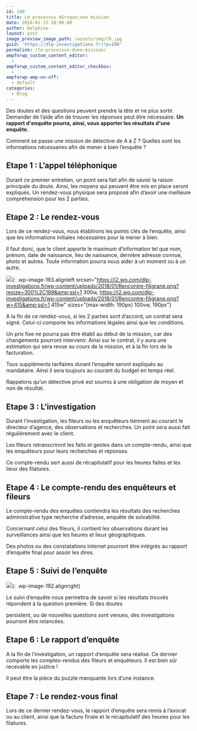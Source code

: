 ```yaml
---
id: 190
title: Le processus d&rsquo;une mission
date: 2018-01-15 10:00:00
author: Delphine
layout: post
image_preview_image_path: /assets/img/CR.jpg
guid: 'https://dlp-investigations.fr/?p=190'
permalink: /le-processus-dune-mission/
ampforwp_custom_content_editor:
  -
ampforwp_custom_content_editor_checkbox:
  -
ampforwp-amp-on-off:
  - default
categories:
  - Blog
---
```


Des doutes et des questions peuvent prendre la t&ecirc;te et ne plus sortir. Demander de l’aide afin de trouver les r&eacute;ponses peut &ecirc;tre n&eacute;cessaire. **Un rapport d'enqu&ecirc;te pourra, ainsi, vous apporter les r&eacute;sultats d'une enqu&ecirc;te.**

Comment se passe une mission de d&eacute;tective de A &agrave; Z ? Quelles sont les informations n&eacute;cessaires afin de mener &agrave; bien l’enqu&ecirc;te ?<!--base32-dnqq4t8-base32-->

## Etape 1 : L’appel t&eacute;l&eacute;phonique

Durant ce premier entretien, un point sera fait afin de savoir la raison principale du doute. Ainsi, les moyens qui peuvent &ecirc;tre mis en place seront expliqu&eacute;s. Un rendez-vous physique sera propos&eacute; afin d’avoir une meilleure compr&eacute;hension pour les 2 parties.

## Etape 2 : Le rendez-vous

Lors de ce rendez-vous, nous &eacute;tablirons les points cl&eacute;s de l’enqu&ecirc;te, ainsi que les informations initiales n&eacute;cessaires pour la mener &agrave; bien.

Il faut donc, que le client apporte le maximum d’information tel que nom, pr&eacute;nom, date de naissance, lieu de naissance, derni&egrave;re adresse connue, photo et autres. Toute information pourra nous aider &agrave; un moment ou &agrave; un autre.

![](https://i2.wp.com/dlp-investigations.fr/wp-content/uploads/2018/01/Rencontre-filigrane.png?resize=190%2C120&amp;ssl=1){: .wp-image-193.alignleft srcset="https://i2.wp.com/dlp-investigations.fr/wp-content/uploads/2018/01/Rencontre-filigrane.png?resize=300%2C189&amp;ssl=1 300w, https://i2.wp.com/dlp-investigations.fr/wp-content/uploads/2018/01/Rencontre-filigrane.png?w=415&amp;ssl=1 415w" sizes="(max-width: 190px) 100vw, 190px"}

A la fin de ce rendez-vous, si les 2 parties sont d’accord, un contrat sera sign&eacute;. Celui-ci comporte les informations l&eacute;gales ainsi que les conditions.

Un prix fixe ne pourra pas &ecirc;tre &eacute;tabli au d&eacute;but de la mission, car des changements pourront intervenir. Ainsi sur le contrat, il y aura une estimation qui sera revue au cours de la mission, et &agrave; la fin lors de la facturation.

Tous suppl&eacute;ments tarifaires durant l’enqu&ecirc;te seront expliqu&eacute;s au mandataire. Ainsi il sera toujours au courant du budget en temps r&eacute;el.

Rappelons qu’un d&eacute;tective priv&eacute; est soumis &agrave; une obligation de moyen et non de r&eacute;sultat.

## Etape 3 : L’investigation

Durant l’investigation, les fileurs ou les enqu&ecirc;teurs tiennent au courant le directeur d’agence, des observations et recherches. Un point sera aussi fait r&eacute;guli&egrave;rement avec le client.

Les fileurs retranscriront les faits et gestes dans un compte-rendu, ainsi que les enqu&ecirc;teurs pour leurs recherches et r&eacute;ponses.

Ce compte-rendu sert aussi de r&eacute;capitulatif pour les heures faites et les lieux des filatures.

## Etape 4 : Le compte-rendu des enqu&ecirc;teurs et fileurs

Le compte-rendu des enqu&ecirc;tes contiendra les r&eacute;sultats des recherches administrative type recherche d’adresse, enqu&ecirc;te de solvabilit&eacute;.

Concernant celui des fileurs, il contient les observations durant les surveillances ainsi que les heures et lieux g&eacute;ographiques.

Des photos ou des constatations internet pourront &ecirc;tre int&eacute;gr&eacute;s au rapport d’enqu&ecirc;te final pour assoir les dires.

## Etape 5 : Suivi de l’enqu&ecirc;te

![](https://i0.wp.com/dlp-investigations.fr/wp-content/uploads/2018/01/CR.jpg?resize=173%2C115&amp;ssl=1){: .wp-image-192.alignright}

Le suivi d’enqu&ecirc;te nous permettra de savoir si les r&eacute;sultats trouv&eacute;s r&eacute;pondent &agrave; la question premi&egrave;re. Si des doutes

persistent, ou de nouvelles questions sont venues, des investigations pourront &ecirc;tre relanc&eacute;es.

## Etape 6 : Le rapport d’enqu&ecirc;te

A la fin de l’investigation, un rapport d’enqu&ecirc;te sera r&eacute;alis&eacute;. Ce dernier comporte les comptes-rendus des fileurs et enqu&ecirc;teurs. Il est bien s&ucirc;r recevable en justice !

Il peut &ecirc;tre la pi&egrave;ce du puzzle manquante lors d’une instance.

## Etape 7 : Le rendez-vous final

Lors de ce dernier rendez-vous, le rapport d’enqu&ecirc;te sera remis &agrave; l’avocat ou au client, ainsi que la facture finale et le r&eacute;capitulatif des heures pour les filatures.